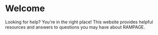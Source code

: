 # Welcome

Looking for help? You're in the right place! This website provides helpful resources and answers to questions you may have about RAMPAGE.
